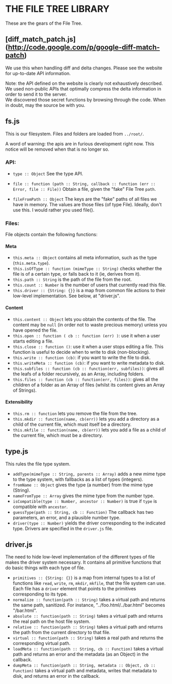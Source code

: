 THE FILE TREE LIBRARY
=====================


These are the gears of the File Tree.

[diff\_match\_patch.js] (http://code.google.com/p/google-diff-match-patch)
------------------------------------------------------------------------

We use this when handling diff and delta changes.
Please see the website for up-to-date API information.

Note: the API defined on the website is clearly not exhaustively described. We
used non-public APIs that optimally compress the delta information in order to
send it to the server.  
We discovered those secret functions by browsing through the code. When in
doubt, may the source be with you.

fs.js
-----

This is our filesystem. Files and folders are loaded from `../root/`.

A word of warning: the apis are in furious development right now. This notice
will be removed when that is no longer so.    

### API:

- `type :: Object`
  See the type API.

- `file :: function (path :: String, callback :: function (err :: Error, file
  :: File))`
  Obtain a file, given the "fake" File Tree `path`.

- `fileFromPath :: Object`
  The keys are the "fake" paths of all files we have in memory. The values are
  those files (of type File).
  Ideally, don't use this. I would rather you used file().

### Files:

File objects contain the following functions:

#### Meta

* `this.meta :: Object` contains all meta information, such as the type
  (`this.meta.type`).
* `this.isOfType :: function (mimeType :: String)` checks whether the file is
  of a certain type, or falls back to it (ie, derives from it).
* `this.path :: String` is the path of the file from the root.
* `this.count :: Number` is the number of users that currently read this file.
* `this.driver :: {String: {}}` is a map from common file actions to their
  low-level implementation. See below, at "driver.js".

#### Content

* `this.content :: Object` lets you obtain the contents of the file.
  The content may be `null` (in order not to waste precious memory) unless you
  have opened the file.
* `this.open :: function ( cb :: function (err) )`: use it when a user starts
  editing a file.
* `this.close :: function ()`: use it when a user stops editing a file.
  This function is useful to decide when to write to disk (non-blocking).
* `this.write :: function (cb)`: if you want to write the file to disk.
* `this.writeMeta :: function (cb)`: if you want to write metadata to disk.
* `this.subfiles :: function (cb :: function(err, subfiles))`: gives all the
  leafs of a folder recursively, as an Array, including folders.
* `this.files :: function (cb :: function(err, files))`: gives all the
  children of a folder as an Array of files (whilst its content gives an Array
  of Strings).

#### Extensibility

* `this.rm :: function` lets you remove the file from the tree.
* `this.mkdir :: function(name, cb(err))` lets you add a directory as a child of
  the current file, which must itself be a directory.
* `this.mkfile :: function(name, cb(err))` lets you add a file as a child of the
  current file, which must be a directory.


type.js
-------

This rules the file type system.

- `addType(mimeType :: String, parents :: Array)` adds a new mime type to the
  type system, with fallbacks as a list of types (integers).
- `fromName :: Object` gives the type (a number) from the mime type (String).
- `nameFromType :: Array` gives the mime type from the number type.
- `isCompatible(type :: Number, ancestor :: Number)` is true if `type` is
  compatible with `ancestor`.
- `guessType(path :: String, cb :: Function)` The callback has two parameters,
  an error, and a plausible number type.
- `driver(type :: Number)` yields the driver corresponding to the indicated
  type. Drivers are specified in the `driver.js` file.


driver.js
---------

The need to hide low-level implementation of the different types of file makes
the driver system necessary. It contains all primitive functions that do basic
things with each type of file.

- `primitives :: {String: {}}` is a map from internal types to a list of
  functions like `read`, `write`, `rm`, `mkdir`, `mkfile`, that the file system
  can use. Each file has a `driver` element that points to the primitives
  corresponding to its type.
- `normalize :: function(path :: String)` takes a virtual path and returns the
  same path, sanitized. For instance, "../foo.html/../bar.html" becomes
  "/bar.html".
- `absolute :: function(path :: String)` takes a virtual path and returns the
  real path on the host file system.
- `relative :: function(path :: String)` takes a virtual path and returns the
  path from the current directory to that file.
- `virtual :: function(path :: String)` takes a real path and returns the
  corresponding virtual path.
- `loadMeta :: function(path :: String, cb :: Function)` takes a virtual path
  and returns an error and the metadata (as an Object) in the callback.
- `dumpMeta :: function(path :: String, metadata :: Object, cb :: Function)`
  takes a virtual path and metadata, writes that metadata to disk, and returns
  an error in the callback.

